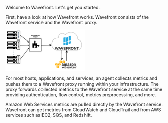 <div class="container-fluid">
<div class="row">
<p class="lead">Welcome to Wavefront. Let's get you started.</p>
</div>
<div>
<p>First, have a look at how Wavefront works. Wavefront consists of the Wavefront service and the Wavefront proxy.</p>

<img src="images/wavefront_architecture.png" alt="Wavefront architecture" style="display:block;width:50%;max-width:1000"></img>

<p>For most hosts, applications, and services, an agent collects metrics and pushes them to a Wavefront proxy running within your infrastructure. The proxy forwards collected metrics to the Wavefront service at the same time providing authentication, flow control, metrics preprocessing, and more.</p>

<p>Amazon Web Services metrics are pulled directly by the Wavefront service. Wavefront can get metrics from CloudWatch and CloudTrail and from AWS services such as EC2, SQS, and Redshift.</p>
</div>
</div>  
</div>